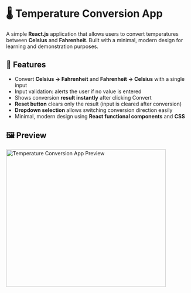 # 🌡️ Temperature Conversion App

A simple **React.js** application that allows users to convert temperatures between **Celsius** and **Fahrenheit**. Built with a minimal, modern design for learning and demonstration purposes.

## 🔹 Features

- Convert **Celsius → Fahrenheit** and **Fahrenheit → Celsius** with a single input
- Input validation: alerts the user if no value is entered
- Shows conversion **result instantly** after clicking Convert
- **Reset button** clears only the result (input is cleared after conversion)
- **Dropdown selection** allows switching conversion direction easily
- Minimal, modern design using **React functional components** and **CSS**


## 🖼️ Preview

<img width="436" height="375" alt="Temperature Conversion App Preview" src="https://github.com/user-attachments/assets/ca1223f3-0ffb-4793-be9a-0b53be6b3af6" />

